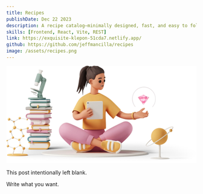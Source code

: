 ```yaml
---
title: Recipes
publishDate: Dec 22 2023
description: A recipe catalog—minimally designed, fast, and easy to follow
skills: [Frontend, React, Vite, REST]
link: https://exquisite-klepon-51cda7.netlify.app/
github: https://github.com/jeffmancilla/recipes
image: /assets/recipes.png
---
```


![Illustration of woman using a meditation app](/assets/blog/casual-life-3d-meditation-crystal.webp)

This post intentionally left blank.

Write what you want.
